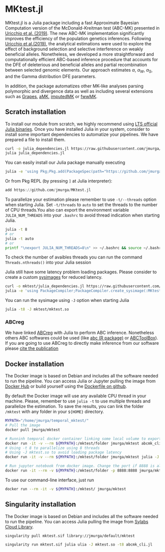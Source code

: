 # MKtest.jl

MKtest.jl is a Julia package including a fast Approximate Bayesian Computation version of the McDonald-Kreitman test (ABC-MK) presented in [Uricchio et al. (2019)](https://doi.org/10.1038/s41559-019-0890-6). The new ABC-MK implementation significantly improves the efficiency of the population genetics inferences. Following [Uricchio et al.(2019)](https://doi.org/10.1038/s41559-019-0890-6), the analytical estimations were used to explore the effect of background selection and selective interference on weakly beneficial alleles. Nonetheless, we developed a more straightforward and computationally efficient ABC-based inference procedure that accounts for the DFE of deleterious and beneficial alleles and partial recombination between selected genomic elements. Our approach estimates $\alpha$, $\alpha_W$, $\alpha_S$, and the Gamma distribution DFE parameters. 

In addition, the package automatizes other MK-like analyses parsing polymorphic and divergence data as well as including several extensions such as [Grapes](https://doi.org/10.1371/journal.pgen.1005774), [aMK](https://doi.org/10.1073/pnas.1220835110), [imputedMK](https://doi.org/10.1093/g3journal/jkac206) or [fwwMK](https://doi.org/10.1038/4151024a).



## Scratch installation
To install our module from scratch, we highly recommend using [LTS official Julia binaries](https://julialang.org/downloads/). Once you have installed Julia in your system, consider to install some important dependencies to automatize your pipelines. We have prepared a file to install them.

```bash
curl -o julia_dependencies.jl https://raw.githubusercontent.com/jmurga/MKtest.jl/master/scripts/julia_dependencies.jl
julia julia_dependencies.jl
```

You can easily install our Julia package manually executing

```bash
julia -e 'using Pkg;Pkg.add(PackageSpec(path="https://github.com/jmurga/MKtest.jl"))'
```

Or from Pkg REPL (by pressing `]` at Julia interpreter):

```julia
add https://github.com/jmurga/MKtest.jl
```

To parallelize your estimation please remember to use `-t/--threads` option when starting Julia. Set `-t/threads` to `auto`  to set the threads to the number of CPU threads.You also can export the environment variable `JULIA_NUM_THREADS` into your `.bashrc` to avoid thread indication when starting Julia. 

```bash
julia -t 8
# or
julia -t auto
# or
printf "\nexport JULIA_NUM_THREADS=8\n" >> ~/.bashrc && source ~/.bashrc
```

To check the number of avaibles threads you can run the command `Threads.nthreads()` into your Julia session

Julia still have some latency problem loading packages. Please consider to create a custom [sysimages](https://github.com/JuliaLang/PackageCompiler.jl) for reduced latency. 

```bash 
curl -o mktest/julia_dependencies.jl https://raw.githubusercontent.com/jmurga/MKtest.jl/master/scripts/precompile_mktest.jl 
julia -e 'using PackageCompiler;PackageCompiler.create_sysimage(:MKtest, sysimage_path="/mktest/mktest.so", precompile_execution_file="mktest/precompile_mktest.jl")'
```

You can run the sysimage using `-J` option when starting Julia

```bash
julia -t8 -J mktest/mktest.so
```


### ABCreg
We have linked [ABCreg](https://github.com/molpopgen/ABCreg) with Julia to perform ABC inference. Nonetheless others ABC softwares could be used (like [abc (R package)](https://doi.org/10.1111/j.2041-210X.2011.00179.x) or [ABCToolBox](https://doi.org/10.1186/1471-2105-11-116)). If you are going to use ABCreg to directly make inference from our software please [cite the publication](https://doi.org/10.1186/1471-2156-10-35)


## Docker installation
The Docker image is based on Debian and includes all the software needed to run the pipeline. You can access Julia or Jupyter pulling the image from [Docker Hub](https://hub.docker.com/r/jmurga/mktest) or build yourself using the [Dockerfile on github](https://github.com/jmurga/MKtest.jl/blob/main/scripts/docker/Dockerfile). 

By default the Docker image will use any available CPU thread in your machine. Please, remember to use ```julia -t``` to use multiple threads and parallelize the estimation. To save the results, you can link the folder ```/mktest``` with any folder in your ```${HOME}``` directory.

```bash
MYPATH="/home/jmurga/temporal_mktest/"
# Pull the image
docker pull jmurga/mktest

# Runninh temporal docker container linking some local volume to export data. Consider to create a container.
docker run -it -v --rm ${MYPATH}:/mktest/folder jmurga/mktest abcmk_cli.jl
# Using -t 8 to parallelize using 8 threads
# Using -J mktest.so to avoid loading package latency
docker run -it -v --rm ${MYPATH}:/mktest/folder jmurga/mktest julia -J mktest.so -t8 abcmk_cli.jl

# Run jupyter notebook from docker image. Change the port if 8888 is already used
docker run -it --rm -v ${MYPATH}:/mktest/folder -p 8888:8888 jmurga/mktest /bin/bash -c "jupyter-lab --ip='*' --port=8888 --no-browser --allow-root"
```

To use our command-line interface, just run

```bash
docker run --rm -it -v ${MYPATH}:/mktest/ jmurga/mktest
```

## Singularity installation
The Docker image is based on Debian and includes all the software needed to run the pipeline. You can access Julia pulling the image from [Sylabs Cloud Library](https://cloud.sylabs.io/library/jmurga/default/mktest). 

```bash
singularity pull mktest.sif library://jmurga/default/mktest

singularity run mktest.sif julia ulia -J mktest.so -t8 abcmk_cli.jl
```